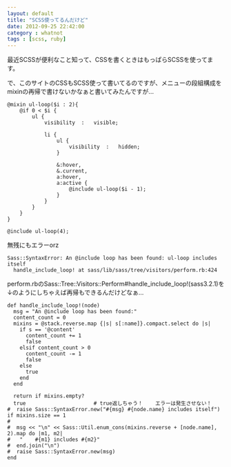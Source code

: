 ```yaml
---
layout: default
title: "SCSS使ってるんだけど"
date: 2012-09-25 22:42:00
category : whatnot
tags : [scss, ruby]
---
```

最近SCSSが便利なこと知って、CSSを書くときはもっぱらSCSSを使ってます。

で、このサイトのCSSもSCSS使って書いてるのですが、メニューの段組構成をmixinの再帰で書けないかなぁと書いてみたんですが...

	@mixin ul-loop($i : 2){
		@if 0 < $i {
			ul {
				visibility	:	visible;

				li {
					ul {
						visibility	:	hidden;
					}

					&:hover,
					&.current,
					a:hover,
					a:active {
						@include ul-loop($i - 1);
					}
				}
			}
		}
	}

	@include ul-loop(4);


無残にもエラーorz

	Sass::SyntaxError: An @include loop has been found: ul-loop includes itself
	  handle_include_loop! at sass/lib/sass/tree/visitors/perform.rb:424


perform.rbのSass::Tree::Visitors::Perform#handle_include_loop!(sass3.2.1)を↓のようにしちゃえば再帰もできるんだけどなぁ...

	def handle_include_loop!(node)
	  msg = "An @include loop has been found:"
	  content_count = 0
	  mixins = @stack.reverse.map {|s| s[:name]}.compact.select do |s|
		if s == '@content'
		  content_count += 1
		  false
		elsif content_count > 0
		  content_count -= 1
		  false
		else
		  true
		end
	  end

	  return if mixins.empty?
	  true						# true返しちゃう！	エラーは発生させない！
	#  raise Sass::SyntaxError.new("#{msg} #{node.name} includes itself") if mixins.size == 1
	#
	#  msg << "\n" << Sass::Util.enum_cons(mixins.reverse + [node.name], 2).map do |m1, m2|
	#	"    #{m1} includes #{m2}"
	#  end.join("\n")
	#  raise Sass::SyntaxError.new(msg)
	end


